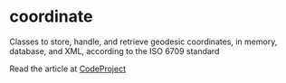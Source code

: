# coordinate
Classes to store, handle, and retrieve geodesic coordinates, in memory, database, and XML, according to the ISO 6709 standard

Read the article at [CodeProject](http://www.codeproject.com/Articles/18622/Coordinate-and-CoordinateList-classes-ISO-com)
